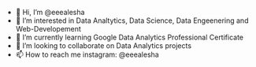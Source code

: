 - 👋 Hi, I’m @eeealesha
- 👀 I’m interested in Data Analtytics, Data Science, Data Engeenering and Web-Developement
- 🌱 I’m currently learning Google Data Analytics Professional Certificate
- 💞️ I’m looking to collaborate on Data Analytics projects
- 📫 How to reach me instagram: @eeealesha

<!---
eeealesha/eeealesha is a ✨ special ✨ repository because its `README.md` (this file) appears on your GitHub profile.
You can click the Preview link to take a look at your changes.
--->
